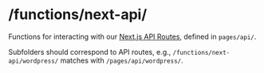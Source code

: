 # /functions/next-api/

Functions for interacting with our <a href="https://nextjs.org/docs/api-routes/introduction">Next.js API Routes</a>, defined in `pages/api/`.

Subfolders should correspond to API routes, e.g., `/functions/next-api/wordpress/` matches with `/pages/api/wordpress/`.
